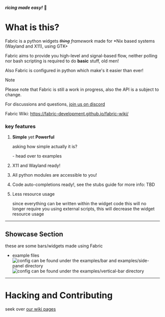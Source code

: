 _**ricing made easy!**_ 🍙
# What is this?
Fabric is a python widgets _~~thing~~ framework_   made for \*Nix based systems (Wayland and X11), using GTK+

Fabric aims to provide you high-level and signal-based flow, neither polling nor bash scripting is required to do **basic** stuff, old men!

Also Fabric is configured in python which make's it easier than ever!

> [!NOTE]
> Please note that Fabric is still a work in progress, also the API is a subject to change.

For discussions and questions, [join us on discord](https://discord.gg/3sDbYc9SZP)

Fabric Wiki: https://fabric-development.github.io/fabric-wiki/

### key features
1. **Simple** yet **Powerful**

	asking how simple actually it is?

	 \- head over to examples
1. X11 and Wayland ready!
2. All python modules are accessible to you!
3. Code  auto-completions ready!, see the stubs guide for more info: TBD
5. Less resource usage

	since everything can be written within the widget code this will no longer require you using external scripts, this will decrease the widget resource usage

---
## Showcase Section
these are some bars/widgets made using Fabric
- example files
	![config can be found under the examples/bar and examples/side-panel directory](assets/example-files-bar-showcase.png)
    ![config can be found under the examples/vertical-bar directory](assets/example-files-vertical-bar-showcase.png)

---
# Hacking and Contributing
seek over [our wiki pages](https://fabric-development.github.io/fabric-wiki/hacking-guide.html)
